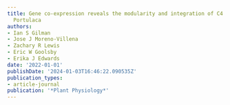 ```yaml
---
title: Gene co-expression reveals the modularity and integration of C4 and CAM in
  Portulaca
authors:
- Ian S Gilman
- Jose J Moreno-Villena
- Zachary R Lewis
- Eric W Goolsby
- Erika J Edwards
date: '2022-01-01'
publishDate: '2024-01-03T16:46:22.090535Z'
publication_types:
- article-journal
publication: '*Plant Physiology*'
---
```

